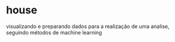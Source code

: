 # house
visualizando e preparando dados para a realização de uma analise, seguindo métodos de machine learning
